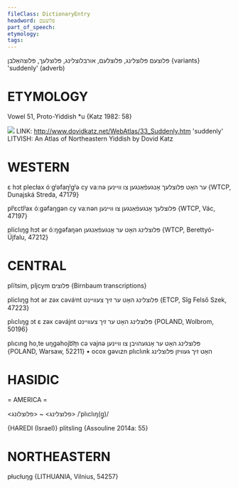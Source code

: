 ```yaml
---
fileClass: DictionaryEntry
headword: פּלוצעם
part_of_speech: 
etymology: 
tags: 
---
```

פּלוצעם
פּלוצלינג, פּלוצלעם, אורבלוצלינג, פּלוצלעך, פּלוצהאַלבן {variants}
'suddenly' (adverb)

ETYMOLOGY
===========
Vowel 51, Proto-Yiddish *u
{Katz 1982: 58}

![](https://ia902902.us.archive.org/9/items/Yiddish-Dialect-Maps/Katz33_suddenly_tn.jpg)
LINK: http://www.dovidkatz.net/WebAtlas/33_Suddenly.htm
'suddenly'
LITVISH: An Atlas of Northeastern Yiddish by Dovid Katz

WESTERN
========

ɛ hɔt plecɫax óˑgʲəfaŋʲgʲə cy vaːnə ער האָט פּלוצלעך אָנגעפֿאַנגען צו וויינען {WTCP, Dunajská Streda, 47179}

plʲɛctlʲax óːgəfaŋgən cy vaːnən פּלוצלעך אָנגעפֿאַנגען צו וויינען {WTCP, Vác, 47197}

plɩ́clɩŋg hɔt ər óːŋgəfaŋən פּלוצלינג האָט ער אָנגעפֿאַנגען {WTCP, Berettyó-Újfalu, 47212}

CENTRAL
========

plïtsim, pljcym פּלוצים {Birnbaum transcriptions}

pliclɩŋg hɔt ər zəx cəváᶦnt פּלוצלינג האָט ער זיך צעוויינט {ETCP, Sîg Felső Szek, 47223}

plɩclɩŋg ɔt ɛ zəx cəvájnt פּלוצלינג האָט ער זיך צעוויינט {POLAND, Wolbrom, 50196}

plɩcɩng ho,te uŋgəhojb͡m̩ cə vajnə פּלוצלינג האָט ער אָנגעהויבן צו וויינען {POLAND, Warsaw, 52211}
	•	ocox gəvɩzn plɩclɩnk האָט זיך געוויזן פּלוצלינג

HASIDIC
=======
= AMERICA = 

<פלוצלינג> ~ <פלוצלונג>
/ˈplɩclɩŋ(g̥)/

{HAREDI (Israel)}
plitsling {Assouline 2014a: 55}

NORTHEASTERN
==============

pɫucɫuŋg {LITHUANIA, Vilnius, 54257}